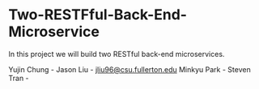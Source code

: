 # Two-RESTFful-Back-End-Microservice
In this project we will build two RESTful back-end microservices.

Yujin Chung - 
Jason Liu - jliu96@csu.fullerton.edu
Minkyu Park - 
Steven Tran - 
